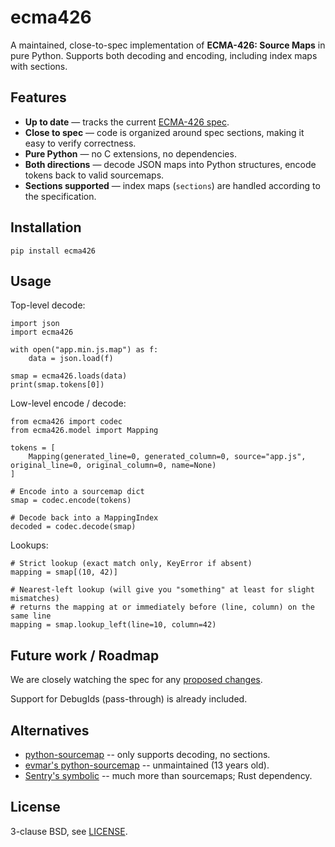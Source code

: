# ecma426

A maintained, close-to-spec implementation of **ECMA-426: Source Maps** in pure Python.
Supports both decoding and encoding, including index maps with sections.

## Features

* **Up to date** — tracks the current [ECMA-426 spec](https://tc39.es/ecma426/).
* **Close to spec** — code is organized around spec sections, making it easy to verify correctness.
* **Pure Python** — no C extensions, no dependencies.
* **Both directions** — decode JSON maps into Python structures, encode tokens back to valid sourcemaps.
* **Sections supported** — index maps (`sections`) are handled according to the specification.

## Installation

```:::bash
pip install ecma426
```

## Usage

Top-level decode:

```:::python
import json
import ecma426

with open("app.min.js.map") as f:
    data = json.load(f)

smap = ecma426.loads(data)
print(smap.tokens[0])
```

Low-level encode / decode:

```:::python
from ecma426 import codec
from ecma426.model import Mapping

tokens = [
    Mapping(generated_line=0, generated_column=0, source="app.js", original_line=0, original_column=0, name=None)
]

# Encode into a sourcemap dict
smap = codec.encode(tokens)

# Decode back into a MappingIndex
decoded = codec.decode(smap)
```

Lookups:

```:::python
# Strict lookup (exact match only, KeyError if absent)
mapping = smap[(10, 42)]

# Nearest-left lookup (will give you "something" at least for slight mismatches)
# returns the mapping at or immediately before (line, column) on the same line
mapping = smap.lookup_left(line=10, column=42)
```


## Future work / Roadmap

We are closely watching the spec for any [proposed changes](https://github.com/tc39/ecma426/tree/main/proposals).

Support for DebugIds (pass-through) is already included.


## Alternatives

* [python-sourcemap](https://github.com/mattrobenolt/python-sourcemap) -- only supports decoding, no sections.
* [evmar's python-sourcemap](https://github.com/evmar/python-sourcemap) -- unmaintained (13 years old).
* [Sentry's symbolic](https://github.com/getsentry/symbolic) -- much more than sourcemaps; Rust dependency.

## License

3-clause BSD, see [LICENSE](LICENSE).
